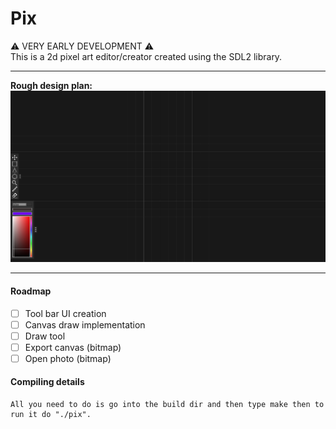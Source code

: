 # Pix
:warning: VERY EARLY DEVELOPMENT :warning:\
This is a 2d pixel art editor/creator created using the SDL2 library.

---
**Rough design plan:**
![Screenshot](/future/design_1.png)

---
#### Roadmap

- [ ] Tool bar UI creation
- [ ] Canvas draw implementation
- [ ] Draw tool
- [ ] Export canvas (bitmap)
- [ ] Open photo (bitmap)

#### Compiling details

    All you need to do is go into the build dir and then type make then to run it do "./pix".
